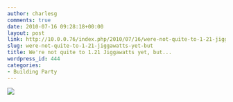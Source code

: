 ```yaml
---
author: charlesg
comments: true
date: 2010-07-16 09:28:18+00:00
layout: post
link: http://10.0.0.76/index.php/2010/07/16/were-not-quite-to-1-21-jiggawatts-yet-but/
slug: were-not-quite-to-1-21-jiggawatts-yet-but
title: We're not quite to 1.21 Jiggawatts yet, but...
wordpress_id: 444
categories:
- Building Party
---
```


![](http://www.etotheipiplusone.net/pics/jiggawatt.jpg)
